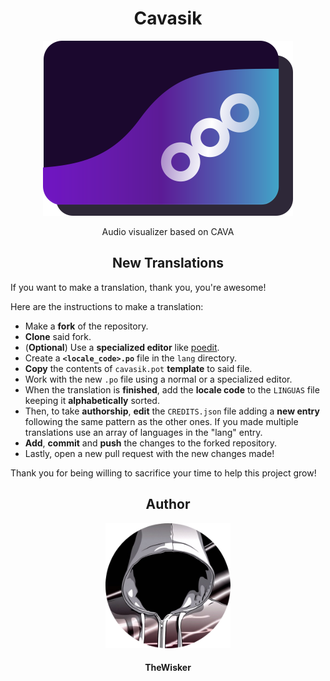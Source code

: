 <h1 align="center">Cavasik</h1>
<div align="center">
    <a href="https://github.com/TheWisker/Cavasik">
        <img width="400" src="../assets/icons/io.github.TheWisker.Cavasik.png">
    </a>
</div>
<p align="center">Audio visualizer based on CAVA</p>

<h2 align="center">New Translations</h2>

If you want to make a translation, thank you, you're awesome!

Here are the instructions to make a translation:

- Make a **fork** of the repository.
- **Clone** said fork.
- (**Optional**) Use a **specialized editor** like [poedit](https://poedit.net/).
- Create a **`<locale_code>.po`** file in the `lang` directory.
- **Copy** the contents of `cavasik.pot` **template** to said file.
- Work with the new `.po` file using a normal or a specialized editor.
- When the translation is **finished**, add the **locale code** to the `LINGUAS` file keeping it **alphabetically** sorted.
- Then, to take **authorship**, **edit** the `CREDITS.json` file adding a **new entry** following the same pattern as the other ones. If you made multiple translations use an array of languages in the "lang" entry.
- **Add**, **commit** and **push** the changes to the forked repository.
- Lastly, open a new pull request with the new changes made!

Thank you for being willing to sacrifice your time to help this project grow!

<h2 align="center">Author</h2>
<div align="center">
    <a href="https://github.com/TheWisker">
        <img width="200" height="200" src="../assets/profile.png"></img>
    </a>
</div>
<h4 align="center">TheWisker</h4>